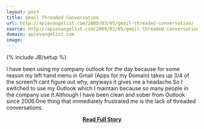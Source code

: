 ```yaml
---
layout: post
title: Gmail Threaded Conversation
url: http://apievangelist.com/2009/03/05/gmail-threaded-conversation/
source: http://apievangelist.com/2009/03/05/gmail-threaded-conversation/
domain: apievangelist.com
image: 
---
```

{% include JB/setup %}<p>I have been using my company outlook for the day because for some reason my left hand menu in Gmail (Apps for my Domain) takes up 3/4 of the screen?I cant figure out why, anyways it gives me a headache.So I switched to use my Outlook which I maintain because so many people in the company use it.Although I have been clean and sober from Outlook since 2006.One thing that immediately frustrated me is the lack of threaded conversations.</p>
<center><p><a href="http://apievangelist.com/2009/03/05/gmail-threaded-conversation/" style='padding:25px; font-sze:18px; font-weight: bold;'>Read Full Story</a></p></center>
